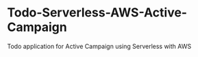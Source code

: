 # Todo-Serverless-AWS-Active-Campaign
Todo application for Active Campaign using Serverless with AWS
